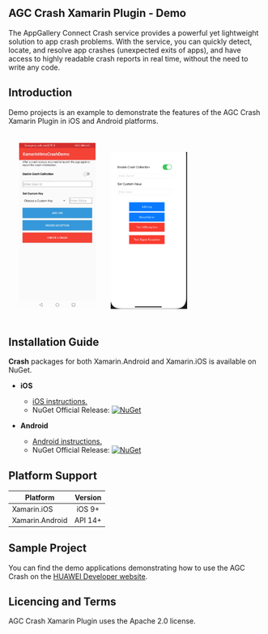 ## AGC Crash  Xamarin Plugin - Demo

The AppGallery Connect Crash service provides a powerful yet lightweight solution to app crash problems. With the service, you can quickly detect, locate, and resolve app crashes (unexpected exits of apps), and have access to highly readable crash reports in real time, without the need to write any code.

##  Introduction

Demo projects is an example to demonstrate the features of the AGC Crash Xamarin Plugin in iOS and Android platforms.

<img src=".docs/mainPageAndroid.jpg" width = 30% height = 30% style="margin:1.5em; margin-right:5px">

<img src=".docs/mainPageiOS.png" width = 30% height = 30% style="margin:1.5em">

##  Installation Guide

**Crash** packages for both Xamarin.Android and Xamarin.iOS is available on NuGet.

- **iOS** 
   - [iOS instructions.](ios/README.md) 
   -  NuGet Official Release: [![NuGet](https://img.shields.io/nuget/vpre/Huawei.Agconnect.iOS.Crash.svg?label=NuGet)](https://www.nuget.org/packages/Huawei.Agconnect.iOS.Crash)

- **Android** 
   - [Android instructions.](android/README.md) 
   -  NuGet Official Release: [![NuGet](https://img.shields.io/nuget/vpre/Huawei.Agconnect.Crash.svg?label=NuGet)](https://www.nuget.org/packages/Huawei.Agconnect.Crash)

 
## Platform Support

|Platform|Version|
| ------------------- | :------------------: |
|Xamarin.iOS|iOS 9+| 
|Xamarin.Android|API 14+| 

##  Sample Project

You can find the demo applications demonstrating how to use the AGC Crash on the [HUAWEI Developer website](https://developer.huawei.com/consumer/en/doc/development/AppGallery-connect-Guides/agc-introduction).


## Licencing and Terms

AGC Crash Xamarin Plugin uses the Apache 2.0 license.